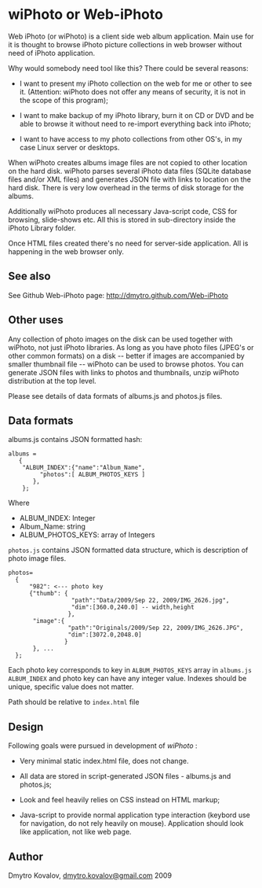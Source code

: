 
wiPhoto or Web-iPhoto
=================

Web iPhoto (or wiPhoto) is a client side web album application. Main
use for it is thought to browse iPhoto picture collections in web
browser without need of iPhoto application.

Why would somebody need tool like this? There could be several reasons: 

- I want to present my iPhoto collection on the web for me or other to
  see it. (Attention: wiPhoto does not offer any means of security, it
  is not in the scope of this program);

- I want to make backup of my iPhoto library, burn it on CD or DVD and
  be able to browse it without need to re-import everything back into
  iPhoto;

- I want to have access to my photo collections from other OS's, in my
  case Linux server or desktops.


When wiPhoto creates albums image files are not copied to other
location on the hard disk.  wiPhoto parses several iPhoto data files
(SQLite database files and/or XML files) and generates JSON file with
links to location on the hard disk. There is very low overhead in the
terms of disk storage for the albums.

Additionally wiPhoto produces all necessary Java-script code, CSS for
browsing, slide-shows etc. All this is stored in sub-directory inside
the iPhoto Library folder.

Once HTML files created there's no need for server-side
application. All is happening in the web browser only.

See also
--------

See Github Web-iPhoto page: http://dmytro.github.com/Web-iPhoto

Other uses
-----------

Any collection of photo images on the disk can be used together with
wiPhoto, not just iPhoto libraries. As long as you have photo files
(JPEG's or other common formats) on a disk -- better if images are
accompanied by smaller thumbnail file -- wiPhoto can be used to browse
photos. You can generate JSON files with links to photos and
thumbnails, unzip wiPhoto distribution at the top level.

Please see details of data formats of albums.js and photos.js files.

Data formats
------------

albums.js contains JSON formatted hash:

    albums =
       {
        "ALBUM_INDEX":{"name":"Album_Name",
             "photos":[ ALBUM_PHOTOS_KEYS ]
           },
        };

Where

* ALBUM_INDEX: Integer
* Album_Name: string
* ALBUM_PHOTOS_KEYS: array of Integers



`photos.js` contains JSON formatted data structure, which is description
of photo image files. 

    photos= 
      {
          "982": <--- photo key
          {"thumb": {
                      "path":"Data/2009/Sep 22, 2009/IMG_2626.jpg",
                      "dim":[360.0,240.0] -- width,height
                     },
           "image":{
                     "path":"Originals/2009/Sep 22, 2009/IMG_2626.JPG", 
                     "dim":[3072.0,2048.0]
                    }
           }, ...
      };

Each photo key corresponds to key in `ALBUM_PHOTOS_KEYS` array in
`albums.js` `ALBUM_INDEX` and photo key can have any integer value.
Indexes should be unique, specific value does not matter.

Path should be relative to `index.html` file

Design
----------

Following goals were pursued in development of _wiPhoto_ :

* Very minimal static index.html file, does not change.

* All data are stored in script-generated JSON files - albums.js and
  photos.js;

* Look and feel heavily relies on CSS instead on HTML markup; 

* Java-script to provide normal application type interaction (keybord
  use for navigation, do not rely heavily on mouse). Application
  should look like application, not like web page.

Author
--------------------

Dmytro Kovalov,
dmytro.kovalov@gmail.com
2009

